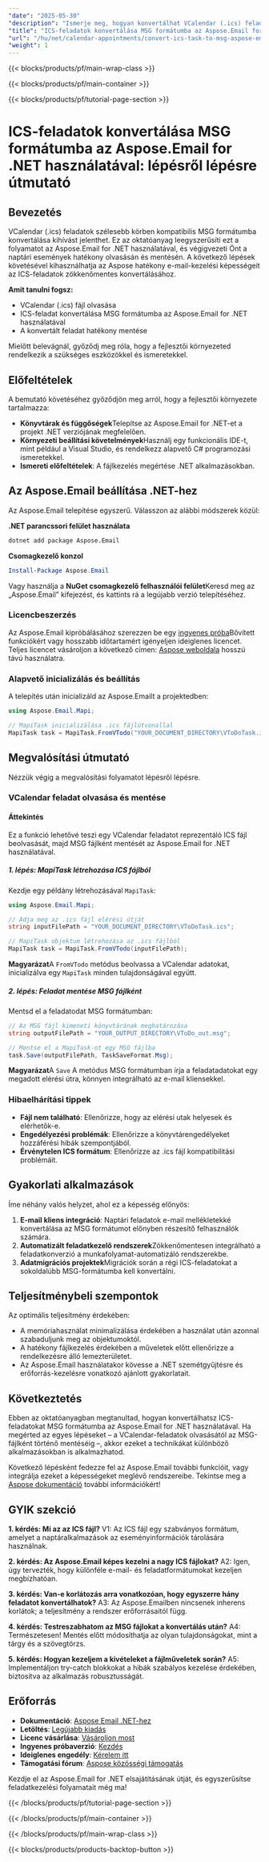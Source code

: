 ```yaml
---
"date": "2025-05-30"
"description": "Ismerje meg, hogyan konvertálhat VCalendar (.ics) feladatokat MSG formátumba az Aspose.Email for .NET segítségével. Ez az útmutató lépésről lépésre bemutatja a zökkenőmentes feladatkonvertálást."
"title": "ICS-feladatok konvertálása MSG formátumba az Aspose.Email for .NET használatával – lépésről lépésre útmutató"
"url": "/hu/net/calendar-appointments/convert-ics-task-to-msg-aspose-email-net/"
"weight": 1
---
```


{{< blocks/products/pf/main-wrap-class >}}

{{< blocks/products/pf/main-container >}}

{{< blocks/products/pf/tutorial-page-section >}}
# ICS-feladatok konvertálása MSG formátumba az Aspose.Email for .NET használatával: lépésről lépésre útmutató

## Bevezetés

VCalendar (.ics) feladatok szélesebb körben kompatibilis MSG formátumba konvertálása kihívást jelenthet. Ez az oktatóanyag leegyszerűsíti ezt a folyamatot az Aspose.Email for .NET használatával, és végigvezeti Önt a naptári események hatékony olvasásán és mentésén. A következő lépések követésével kihasználhatja az Aspose hatékony e-mail-kezelési képességeit az ICS-feladatok zökkenőmentes konvertálásához.

**Amit tanulni fogsz:**
- VCalendar (.ics) fájl olvasása
- ICS-feladat konvertálása MSG formátumba az Aspose.Email for .NET használatával
- A konvertált feladat hatékony mentése

Mielőtt belevágnál, győződj meg róla, hogy a fejlesztői környezeted rendelkezik a szükséges eszközökkel és ismeretekkel.

## Előfeltételek

A bemutató követéséhez győződjön meg arról, hogy a fejlesztői környezete tartalmazza:

- **Könyvtárak és függőségek**Telepítse az Aspose.Email for .NET-et a projekt .NET verziójának megfelelően.
- **Környezeti beállítási követelmények**Használj egy funkcionális IDE-t, mint például a Visual Studio, és rendelkezz alapvető C# programozási ismeretekkel.
- **Ismereti előfeltételek**: A fájlkezelés megértése .NET alkalmazásokban.

## Az Aspose.Email beállítása .NET-hez

Az Aspose.Email telepítése egyszerű. Válasszon az alábbi módszerek közül:

**.NET parancssori felület használata**
```bash
dotnet add package Aspose.Email
```

**Csomagkezelő konzol**
```powershell
Install-Package Aspose.Email
```

Vagy használja a **NuGet csomagkezelő felhasználói felület**Keresd meg az „Aspose.Email” kifejezést, és kattints rá a legújabb verzió telepítéséhez.

### Licencbeszerzés

Az Aspose.Email kipróbálásához szerezzen be egy [ingyenes próba](https://releases.aspose.com/email/net/)Bővített funkciókért vagy hosszabb időtartamért igényeljen ideiglenes licencet. Teljes licencet vásároljon a következő címen: [Aspose weboldala](https://purchase.aspose.com/buy) hosszú távú használatra.

### Alapvető inicializálás és beállítás

A telepítés után inicializáld az Aspose.Emailt a projektedben:

```csharp
using Aspose.Email.Mapi;

// MapiTask inicializálása .ics fájlútvonallal
MapiTask task = MapiTask.FromVTodo("YOUR_DOCUMENT_DIRECTORY\VToDoTask.ics");
```

## Megvalósítási útmutató

Nézzük végig a megvalósítási folyamatot lépésről lépésre.

### VCalendar feladat olvasása és mentése

#### Áttekintés
Ez a funkció lehetővé teszi egy VCalendar feladatot reprezentáló ICS fájl beolvasását, majd MSG fájlként mentését az Aspose.Email for .NET használatával.

##### 1. lépés: MapiTask létrehozása ICS fájlból

Kezdje egy példány létrehozásával `MapiTask`:

```csharp
using Aspose.Email.Mapi;

// Adja meg az .ics fájl elérési útját
string inputFilePath = "YOUR_DOCUMENT_DIRECTORY\VToDoTask.ics";

// MapiTask objektum létrehozása az .ics fájlból
MapiTask task = MapiTask.FromVTodo(inputFilePath);
```

**Magyarázat**A `FromVTodo` metódus beolvassa a VCalendar adatokat, inicializálva egy `MapiTask` minden tulajdonságával együtt.

##### 2. lépés: Feladat mentése MSG fájlként

Mentsd el a feladatodat MSG formátumban:

```csharp
// Az MSG fájl kimeneti könyvtárának meghatározása
string outputFilePath = "YOUR_OUTPUT_DIRECTORY\VToDo_out.msg";

// Mentse el a MapiTask-ot egy MSG fájlba
task.Save(outputFilePath, TaskSaveFormat.Msg);
```

**Magyarázat**A `Save` A metódus MSG formátumban írja a feladatadatokat egy megadott elérési útra, könnyen integrálható az e-mail kliensekkel.

### Hibaelhárítási tippek
- **Fájl nem található**: Ellenőrizze, hogy az elérési utak helyesek és elérhetők-e.
- **Engedélyezési problémák**: Ellenőrizze a könyvtárengedélyeket hozzáférési hibák szempontjából.
- **Érvénytelen ICS formátum**: Ellenőrizze az .ics fájl kompatibilitási problémáit.

## Gyakorlati alkalmazások

Íme néhány valós helyzet, ahol ez a képesség előnyös:
1. **E-mail kliens integráció**: Naptári feladatok e-mail mellékletekké konvertálása az MSG formátumot előnyben részesítő felhasználók számára.
2. **Automatizált feladatkezelő rendszerek**Zökkenőmentesen integrálható a feladatkonverzió a munkafolyamat-automatizáló rendszerekbe.
3. **Adatmigrációs projektek**Migrációk során a régi ICS-feladatokat a sokoldalúbb MSG-formátumba kell konvertálni.

## Teljesítménybeli szempontok

Az optimális teljesítmény érdekében:
- A memóriahasználat minimalizálása érdekében a használat után azonnal szabaduljunk meg az objektumoktól.
- A hatékony fájlkezelés érdekében a műveletek előtt ellenőrizze a rendelkezésre álló lemezterületet.
- Az Aspose.Email használatakor kövesse a .NET szemétgyűjtésre és erőforrás-kezelésre vonatkozó ajánlott gyakorlatait.

## Következtetés

Ebben az oktatóanyagban megtanultad, hogyan konvertálhatsz ICS-feladatokat MSG formátumba az Aspose.Email for .NET használatával. Ha megérted az egyes lépéseket – a VCalendar-feladatok olvasásától az MSG-fájlként történő mentéséig –, akkor ezeket a technikákat különböző alkalmazásokban is alkalmazhatod.

Következő lépésként fedezze fel az Aspose.Email további funkcióit, vagy integrálja ezeket a képességeket meglévő rendszereibe. Tekintse meg a [Aspose dokumentáció](https://reference.aspose.com/email/net/) további információkért!

## GYIK szekció

**1. kérdés: Mi az az ICS fájl?**
V1: Az ICS fájl egy szabványos formátum, amelyet a naptáralkalmazások az eseményinformációk tárolására használnak.

**2. kérdés: Az Aspose.Email képes kezelni a nagy ICS fájlokat?**
A2: Igen, úgy tervezték, hogy különféle e-mail- és feladatformátumokat kezeljen megbízhatóan.

**3. kérdés: Van-e korlátozás arra vonatkozóan, hogy egyszerre hány feladatot konvertálhatok?**
A3: Az Aspose.Emailben nincsenek inherens korlátok; a teljesítmény a rendszer erőforrásaitól függ.

**4. kérdés: Testreszabhatom az MSG fájlokat a konvertálás után?**
A4: Természetesen! Mentés előtt módosíthatja az olyan tulajdonságokat, mint a tárgy és a szövegtörzs.

**5. kérdés: Hogyan kezeljem a kivételeket a fájlműveletek során?**
A5: Implementáljon try-catch blokkokat a hibák szabályos kezelése érdekében, biztosítva az alkalmazás robusztusságát.

## Erőforrás
- **Dokumentáció**: [Aspose Email .NET-hez](https://reference.aspose.com/email/net/)
- **Letöltés**: [Legújabb kiadás](https://releases.aspose.com/email/net/)
- **Licenc vásárlása**: [Vásároljon most](https://purchase.aspose.com/buy)
- **Ingyenes próbaverzió**: [Kezdés](https://releases.aspose.com/email/net/)
- **Ideiglenes engedély**: [Kérelem itt](https://purchase.aspose.com/temporary-license/)
- **Támogatási fórum**: [Aspose közösségi támogatás](https://forum.aspose.com/c/email/10)

Kezdje el az Aspose.Email for .NET elsajátításának útját, és egyszerűsítse feladatkezelési folyamatait még ma!

{{< /blocks/products/pf/tutorial-page-section >}}

{{< /blocks/products/pf/main-container >}}

{{< /blocks/products/pf/main-wrap-class >}}

{{< blocks/products/products-backtop-button >}}